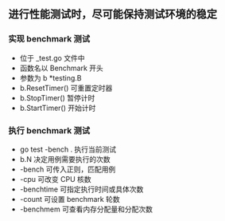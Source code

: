 ## 进行性能测试时，尽可能保持测试环境的稳定
### 实现 benchmark 测试
- 位于 _test.go 文件中
- 函数名以 Benchmark 开头
- 参数为 b *testing.B
- b.ResetTimer() 可重置定时器
- b.StopTimer() 暂停计时
- b.StartTimer() 开始计时
### 执行 benchmark 测试
- go test -bench . 执行当前测试
- b.N 决定用例需要执行的次数
- -bench 可传入正则，匹配用例
- -cpu 可改变 CPU 核数 
- -benchtime 可指定执行时间或具体次数
- -count 可设置 benchmark 轮数
- -benchmem 可查看内存分配量和分配次数
